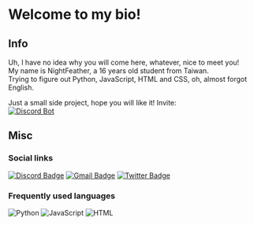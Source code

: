 # Welcome to my bio!  

## Info
Uh, I have no idea why you will come here, whatever, nice to meet you!  
My name is NightFeather, a 16 years old student from Taiwan.  
Trying to figure out Python, JavaScript, HTML and CSS, oh, almost forgot English.  
  
Just a small side project, hope you will like it!
Invite:  
[![Discord Bot](https://img.shields.io/badge/-Hanabi＃5219-7289da?style=flat-square&logo=Discord&logoColor=white&link=https://discord.com/oauth2/authorize?client_id=866699115299864586&permissions=8&scope=bot%20applications.commands)](https://discord.com/oauth2/authorize?client_id=866699115299864586&permissions=8&scope=bot%20applications.commands)

## Misc
### Social links  
[![Discord Badge](https://img.shields.io/badge/-NightFeather＃0144-7289da?style=flat-square&logo=Discord&logoColor=white&link=https://discord.com/login)](https://discord.com/login)
[![Gmail Badge](https://img.shields.io/badge/-leolee50910@gmail.com-c14438?style=flat-square&logo=Gmail&logoColor=white&link=mailto:leolee50910@gmail.com)](mailto:leolee50910@gmail.com)
[![Twitter Badge](https://img.shields.io/badge/-@NightFeatherOwO-1DA1F2?style=flat-square&logo=Twitter&logoColor=white&link=https://twitter.com/NightFeatherOwO)](https://twitter.com/NightFeatherOwO)

### Frequently used languages
![Python](https://img.shields.io/badge/-Python-3776ab?style=flat-square&logo=Python&logoColor=white)
![JavaScript](https://img.shields.io/badge/-JavaScript-black?style=flat-square&logo=javascript)
![HTML](https://img.shields.io/badge/-HTML-black?style=flat-square&logo=HTML5)
